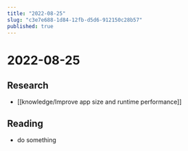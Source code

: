 ```yaml
---
title: "2022-08-25"
slug: "c3e7e688-1d84-12fb-d5d6-912150c28b57"
published: true
---
```


# 2022-08-25

## Research

- [[knowledge/Improve app size and runtime performance]]

## Reading

- do something